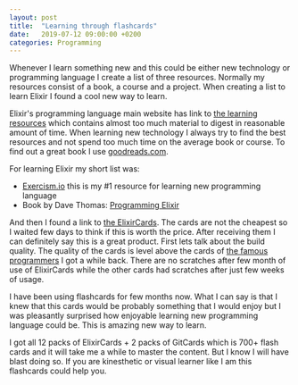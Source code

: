 ```yaml
---
layout: post
title:  "Learning through flashcards"
date:   2019-07-12 09:00:00 +0200
categories: Programming
---
```


Whenever I learn something new and this could be either new technology or programming language I create a list of three resources. Normally my resources consist of a book, a course and a project. When creating a list to learn Elixir I found a cool new way to learn.

Elixir's programming language main website has link to [the learning resources](https://elixir-lang.org/learning.html) which contains almost too much material to digest in reasonable amount of time. When learning new technology I always try to find the best resources and not spend too much time on the average book or course. To find out a great book I use [goodreads.com](http://goodreads.com/).

For learning Elixir my short list was:
- [Exercism.io](https://exercism.io/) this is my #1 resource for learning new programming language
- Book by Dave Thomas: [Programming Elixir](https://pragprog.com/book/elixir16/programming-elixir-1-6)

And then I found a link to [the ElixirCards](https://elixircards.co.uk/). The cards are not the cheapest so I waited few days to think if this is worth the price. After receiving them I can definitely say this is a great product. First lets talk about the build quality. The quality of the cards is level above the cards of [the famous programmers](https://www.freecodecamp.org/news/programmer-playing-cards/) I got a while back. There are no scratches after few month of use of ElixirCards while the other cards had scratches after just few weeks of usage.

I have been using flashcards for few months now. What I can say is that I knew that this cards would be probably something that I would enjoy but I was pleasantly surprised how enjoyable learning new programming language could be. This is amazing new way to learn.

I got all 12 packs of ElixirCards + 2 packs of GitCards which is 700+ flash cards and it will take me a while to master the content. But I know I will have blast doing so. If you are kinesthetic or visual learner like I am this flashcards could help you.
